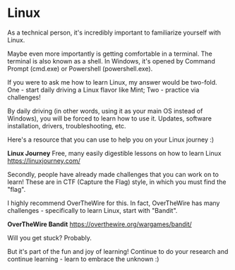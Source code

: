 # Linux
As a technical person, it's incredibly important to familiarize yourself with Linux.

Maybe even more importantly is getting comfortable in a terminal.  The terminal is also known as a shell.  In Windows, it's opened by Command Prompt (cmd.exe) or Powershell (powershell.exe).

If you were to ask me how to learn Linux, my answer would be two-fold.  One - start daily driving a Linux flavor like Mint; Two - practice via challenges!

By daily driving (in other words, using it as your main OS instead of Windows), you will be forced to learn how to use it.  Updates, software installation, drivers, troubleshooting, etc.

Here's a resource that you can use to help you on your Linux journey :)

**Linux Journey**
Free, many easily digestible lessons on how to learn Linux
https://linuxjourney.com/

Secondly, people have already made challenges that you can work on to learn!  These are in CTF (Capture the Flag) style, in which you must find the "flag".

I highly recommend OverTheWire for this.  In fact, OverTheWire has many challenges - specifically to learn Linux, start with "Bandit".

**OverTheWire Bandit**
https://overthewire.org/wargames/bandit/

Will you get stuck?  Probably.

But it's part of the fun and joy of learning!  Continue to do your research and continue learning - learn to embrace the unknown :)